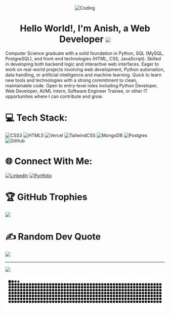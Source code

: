 <div align="center">
  <img alt="Coding" width="300" src="https://cdn.dribbble.com/users/1162077/screenshots/3848914/programmer.gif">
  
  <h1>Hello World!, I'm Anish, a Web Developer <img src="https://media.giphy.com/media/hvRJCLFzcasrR4ia7z/giphy.gif" width="35"></h1>
</div>

Computer Science graduate with a solid foundation in Python, SQL (MySQL, PostgreSQL), and front-end technologies (HTML, CSS, JavaScript). Skilled in developing both backend logic and interactive web interfaces. Eager to work on real-world projects involving web development, Python automation, data handling, or artificial intelligence and machine learning. Quick to learn new tools and technologies with a strong commitment to clean, maintainable code. Open to entry-level roles including Python Developer, Web Developer, AI/ML Intern, Software Engineer Trainee, or other IT opportunities where I can contribute and grow.

# 💻 Tech Stack:

![CSS3](https://img.shields.io/badge/css3-%231572B6.svg?style=for-the-badge&logo=css3&logoColor=white) ![HTML5](https://img.shields.io/badge/html5-%23E34F26.svg?style=for-the-badge&logo=html5&logoColor=white) ![Vercel](https://img.shields.io/badge/vercel-%23000000.svg?style=for-the-badge&logo=vercel&logoColor=white) ![TailwindCSS](https://img.shields.io/badge/tailwindcss-%2338B2AC.svg?style=for-the-badge&logo=tailwind-css&logoColor=white) ![MongoDB](https://img.shields.io/badge/MongoDB-%234ea94b.svg?style=for-the-badge&logo=mongodb&logoColor=white) ![Postgres](https://img.shields.io/badge/postgres-%23316192.svg?style=for-the-badge&logo=postgresql&logoColor=white) ![GitHub](https://img.shields.io/badge/github-%23121011.svg?style=for-the-badge&logo=github&logoColor=white)

# 🌐 Connect With Me:

[![LinkedIn](https://img.shields.io/badge/LinkedIn-0077B5?style=for-the-badge&logo=linkedin&logoColor=white)](https://www.linkedin.com/in/anish-shukla-07633b2bb)
[![Portfolio](https://img.shields.io/badge/Portfolio-FF5722?style=for-the-badge&logo=google-chrome&logoColor=white)](https://resume-phi-beige-64.vercel.app/)

# 🏆 GitHub Trophies

![](https://github-profile-trophy.vercel.app/?username=shuklaji7058&theme=radical&no-frame=false&no-bg=true&margin-w=4)

# ✍️ Random Dev Quote

![](https://quotes-github-readme.vercel.app/api?type=horizontal&theme=radical)

---

[![](https://visitcount.itsvg.in/api?id=shuklaji7058&icon=0&color=0)](https://visitcount.itsvg.in)

<picture>
  <source media="(prefers-color-scheme: dark)" srcset="https://raw.githubusercontent.com/shuklaji7058/readme/output/github-snake-dark.svg" />
  <source media="(prefers-color-scheme: light)" srcset="https://raw.githubusercontent.com/shuklaji7058/readme/output/github-snake.svg" />
  <img alt="github-snake" src="https://raw.githubusercontent.com/shuklaji7058/readme/output/github-snake.svg" />
</picture>
